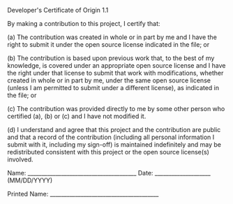 <!-- Developer Certificate of Origin 
Version 1.1 
 
Copyright (C) 2004, 2006 The Linux Foundation and its contributors. 
1 Letterman Drive 
Suite D4700 
San Francisco, CA, 94129 
 
Everyone is permitted to copy and distribute verbatim copies of this 
license document, but changing it is not allowed. 
 
--> 
Developer's Certificate of Origin 1.1 
 
By making a contribution to this project, I certify that: 
 
(a) The contribution was created in whole or in part by me and I 
    have the right to submit it under the open source license 
    indicated in the file; or 
 
(b) The contribution is based upon previous work that, to the best 
    of my knowledge, is covered under an appropriate open source 
    license and I have the right under that license to submit that 
    work with modifications, whether created in whole or in part 
    by me, under the same open source license (unless I am 
    permitted to submit under a different license), as indicated 
    in the file; or 
 
(c) The contribution was provided directly to me by some other 
    person who certified (a), (b) or (c) and I have not modified 
    it. 
 
(d) I understand and agree that this project and the contribution 
    are public and that a record of the contribution (including all 
    personal information I submit with it, including my sign-off) is 
    maintained indefinitely and may be redistributed consistent with 
    this project or the open source license(s) involved. 
 
 
Name: _______________________________________  Date: ____________________ (MM/DD/YYYY)

Printed Name: _______________________________________ 
